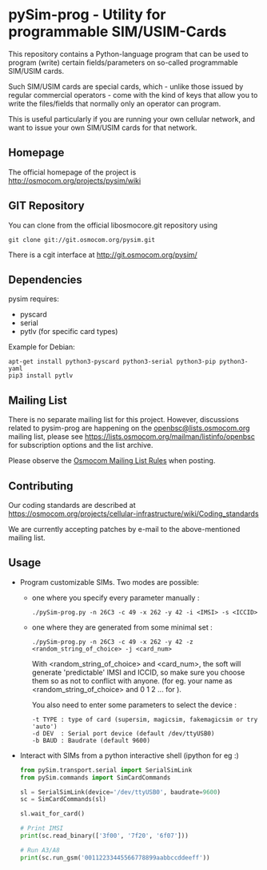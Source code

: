 pySim-prog - Utility for programmable SIM/USIM-Cards
====================================================

This repository contains a Python-language program that can be used
to program (write) certain fields/parameters on so-called programmable
SIM/USIM cards.

Such SIM/USIM cards are special cards, which - unlike those issued by
regular commercial operators - come with the kind of keys that allow you
to write the files/fields that normally only an operator can program.

This is useful particularly if you are running your own cellular
network, and want to issue your own SIM/USIM cards for that network.


Homepage
--------

The official homepage of the project is
<http://osmocom.org/projects/pysim/wiki>

GIT Repository
--------------

You can clone from the official libosmocore.git repository using

	git clone git://git.osmocom.org/pysim.git

There is a cgit interface at <http://git.osmocom.org/pysim/>


Dependencies
------------

pysim requires:

- pyscard
- serial
- pytlv (for specific card types)

Example for Debian:

	apt-get install python3-pyscard python3-serial python3-pip python3-yaml
	pip3 install pytlv


Mailing List
------------

There is no separate mailing list for this project.  However,
discussions related to pysim-prog are happening on the
openbsc@lists.osmocom.org mailing list, please see
<https://lists.osmocom.org/mailman/listinfo/openbsc> for subscription
options and the list archive.

Please observe the [Osmocom Mailing List
Rules](https://osmocom.org/projects/cellular-infrastructure/wiki/Mailing_List_Rules)
when posting.

Contributing
------------

Our coding standards are described at
<https://osmocom.org/projects/cellular-infrastructure/wiki/Coding_standards>

We are currently accepting patches by e-mail to the above-mentioned
mailing list.

Usage
-----

* Program customizable SIMs. Two modes are possible:

  - one where you specify every parameter manually :

        ./pySim-prog.py -n 26C3 -c 49 -x 262 -y 42 -i <IMSI> -s <ICCID>


  - one where they are generated from some minimal set :

        ./pySim-prog.py -n 26C3 -c 49 -x 262 -y 42 -z <random_string_of_choice> -j <card_num>

    With <random_string_of_choice> and <card_num>, the soft will generate
    'predictable' IMSI and ICCID, so make sure you choose them so as not to
    conflict with anyone. (for eg. your name as <random_string_of_choice> and
    0 1 2 ... for <card num>).

    You also need to enter some parameters to select the device :

        -t TYPE : type of card (supersim, magicsim, fakemagicsim or try 'auto')
        -d DEV  : Serial port device (default /dev/ttyUSB0)
        -b BAUD : Baudrate (default 9600)

* Interact with SIMs from a python interactive shell (ipython for eg :)

    ```python
    from pySim.transport.serial import SerialSimLink
    from pySim.commands import SimCardCommands

    sl = SerialSimLink(device='/dev/ttyUSB0', baudrate=9600)
    sc = SimCardCommands(sl)

    sl.wait_for_card()

    # Print IMSI
    print(sc.read_binary(['3f00', '7f20', '6f07']))

    # Run A3/A8
    print(sc.run_gsm('00112233445566778899aabbccddeeff'))
    ```
